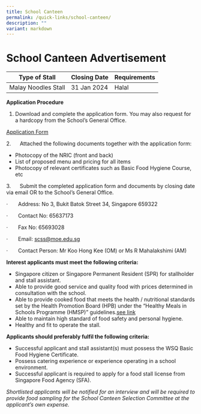 ```yaml
---
title: School Canteen
permalink: /quick-links/school-canteen/
description: ""
variant: markdown
---
```

# School Canteen Advertisement



| Type of Stall | Closing Date | Requirements |
| -------- | -------- | -------- |
| Malay Noodles  Stall     | 31 Jan 2024     | Halal    |

         

**Application Procedure**

1.  Download and complete the application form. You may also request for a hardcopy from the School’s General Office.

[Application Form](/files/School%20Canteen/application%20for%20canteen%20stall%20in%20existing%20sch%20(3).pdf)

2.      Attached the following documents together with the application form:

*   Photocopy of the NRIC (front and back)
*   List of proposed menu and pricing for all items
*   Photocopy of relevant certificates such as Basic Food Hygiene Course, etc

3.      Submit the completed application form and documents by closing date via email OR to the School’s General Office.

·       Address: No 3, Bukit Batok Street 34, Singapore 659322

·       Contact No: 65637173

·       Fax No: 65693028

·       Email: [scss@moe.edu.sg](scss@moe.edu.sg)

·       Contact Person: Mr Koo Hong Kee (OM) or Ms R Mahalakshimi (AM)

**Interest applicants must meet the following criteria:**

*   Singapore citizen or Singapore Permanent Resident (SPR) for stallholder and stall assistant.
*   Able to provide good service and quality food with prices determined in consultation with the school.
*   Able to provide cooked food that meets the health / nutritional standards set by the Health Promotion Board (HPB) under the “Healthy Meals in Schools Programme (HMSP)” guidelines.[see link](https://www.hpb.gov.sg/schools/school-programmes/healthy-meals-in-schools-programme)
*   Able to maintain high standard of food safety and personal hygiene.
*   Healthy and fit to operate the stall.

**Applicants should preferably fulfil the following criteria:**

*   Successful applicant and stall assistant(s) must possess the WSQ Basic Food Hygiene Certificate.
*   Possess catering experience or experience operating in a school environment.
*   Successful applicant is required to apply for a food stall license from Singapore Food Agency (SFA).

_Shortlisted applicants will be notified for an interview and will be required to provide food sampling for the School Canteen Selection Committee at the applicant’s own expense._